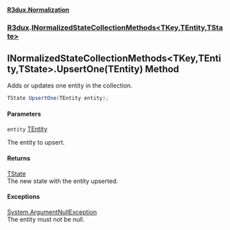 #### [R3dux.Normalization](R3dux.Normalization.md 'R3dux.Normalization')
### [R3dux](R3dux.Normalization.md#R3dux 'R3dux').[INormalizedStateCollectionMethods&lt;TKey,TEntity,TState&gt;](INormalizedStateCollectionMethods_TKey,TEntity,TState_.md 'R3dux.INormalizedStateCollectionMethods<TKey,TEntity,TState>')

## INormalizedStateCollectionMethods<TKey,TEntity,TState>.UpsertOne(TEntity) Method

Adds or updates one entity in the collection.

```csharp
TState UpsertOne(TEntity entity);
```
#### Parameters

<a name='R3dux.INormalizedStateCollectionMethods_TKey,TEntity,TState_.UpsertOne(TEntity).entity'></a>

`entity` [TEntity](INormalizedStateCollectionMethods_TKey,TEntity,TState_.md#R3dux.INormalizedStateCollectionMethods_TKey,TEntity,TState_.TEntity 'R3dux.INormalizedStateCollectionMethods<TKey,TEntity,TState>.TEntity')

The entity to upsert.

#### Returns
[TState](INormalizedStateCollectionMethods_TKey,TEntity,TState_.md#R3dux.INormalizedStateCollectionMethods_TKey,TEntity,TState_.TState 'R3dux.INormalizedStateCollectionMethods<TKey,TEntity,TState>.TState')  
The new state with the entity upserted.

#### Exceptions

[System.ArgumentNullException](https://docs.microsoft.com/en-us/dotnet/api/System.ArgumentNullException 'System.ArgumentNullException')  
The entity must not be null.